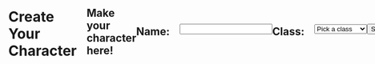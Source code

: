 ```yaml
---
permalink: /charactercreation
---
```

<head>
    <style>
        .candle {
            max-width: 100%;
        }
        .charactercreation {
            display: flex;
            align-items: center;
        }
        .bigtitle {
            flex: 1;
            margin-right: 20px;
        }
        .mediumtitle {
            flex: 1;
            margin-right: 20px;
        }
        .smalltitle {
            flex: 1;
            margin-right: 20px;
        }
        #table {
            display: none;
        }
    </style>
</head>
<body class="charactercreation">
    <!-- Failure Screen -->
    <h1 class="bigtitle">Create Your Character</h1>
    <h2 class="middletitle">Make your character here!</h2>
    <!-- Section 1: Name and class drop down selection -->
    <h2 class="smalltitle">Name:</h2>
    <input type="text" name="name" id="name" required><br>
    <h2 class="smalltitle">Class:</h2>
    <select id="class" name="class" onchange="showinfo()">
        <option value="">Pick a class</option>
        <option value="Knight">Knight</option>
        <option value="Mage">Mage</option>
        <option value="Rogue">Rogue</option>
        <option value="Shield Bearer">Shield Bearer</option>
        <option value="Grand Wizard">Grand Wizard</option>
    </select>
    <!-- Display data and image -->
    <div id="classInfo">
        <h3 id="class-description" class="class-details"></h3>
        <div id="table" class="class-details">
            <table>
                <thead>
                <tr>
                    <th>Class</th>
                    <th>Health</th>
                    <th>Attack</th>
                    <th>Range</th>
                    <th>Movement</th>
                </tr>
                </thead>
                <tbody id="result">
                <!-- Generated data goes here -->
                </tbody>
            </table>
        </div>
    </div>
    <!-- Submit button -->
    <br>
    <button class="buttons" onclick="submitinfo()">Submit</button>
    <img class="candle" src="https://i.postimg.cc/wj2FYHpM/candle-removebg-preview.png">
    <!-- <script type="module">
        import uri from '{{site.baseurl}}/assets/js/api/config.js';
        var uri = uri
        console.log("HI" + uri)
        // import('{{site.baseurl}}/assets/js/api/config.js')
        //     .then(module => {
        //         window.uri = module.uri;
        //     })
        //     .catch(error => console.error('Error importing config module:', error));
    </script> -->
    <script>
        var uri;
            if (location.hostname === "localhost") {
                    uri = "http://localhost:8086";
            } else if (location.hostname === "127.0.0.1") {
                    uri = "http://127.0.0.1:8086";
            } else {
                    uri = "https://wrong.nighthawkcodingsociety.com";
            }
        console.log("BYE" + uri)
        const class_descriptions = {
            Knight: "You've selected the Knight class! Strong, loyal, and determined, this class features a balance between offense and defense.",
            Mage: "You've selected the Mage class! Intelligent and calm, this class features the ability to attack any space on the map at the cost of a lower health.",
            Rogue: "You've selected the Rogue class! Cunning and quick, this class features the ability to move multiple spaces at the cost of a lower health.",
            "Shield Bearer": "You've selected the Shield Bearer class! Sturdy and unwavering, this class features extra health.",
            "Grand Wizard": "You've selected the Grand Wizard class! This class is omnipotent, essentially unable to be beaten. Use this class for testing."
        }
        // Show info and fetch data to show it too
        function showinfo() {
            var selectedclass = document.getElementById("class").value;
            // var infodiv = document.getElementById("classInfo");
            // Hide all info divs initially
            // var allinfodivs = document.querySelectorAll(".class-details");
            // allinfodivs.forEach(function(div) {
            //     div.style.display = "none";
            // });
            // // Show the selected info div
            // var selectedinfodiv = document.getElementById(selectedclass + "-details");
            // if (selectedinfodiv) {
            //     selectedinfodiv.style.display = "block";
            // }
            var table = document.getElementById("table");
            if (table) {
                table.style.display = "block";
            }
            // Fetch stuff
            const url = uri + "/api/classes/";
            // const url = "http://127.0.0.1:8086/api/classes/";
            const options = {
                method: 'GET', // *GET, POST, PUT, DELETE, etc.
                mode: 'cors', // no-cors, *cors, same-origin
                cache: 'default', // *default, no-cache, reload, force-cache, only-if-cached
                credentials: 'include', // include, same-origin, omit
                headers: {
                    'Content-Type': 'application/json',
                },
            };
            const resultContainer = document.getElementById("result");
            fetch(url, options)
                // response is a RESTful "promise" on any successful fetch
                .then(response => {
                // check for response errors and display
                if (response.status !== 200) {
                    const errorMsg = 'Database response error: ' + response.status;
                    console.log(errorMsg);
                    const tr = document.createElement("tr");
                    const td = document.createElement("td");
                    td.innerHTML = errorMsg;
                    tr.appendChild(td);
                    resultContainer.appendChild(tr);
                    return;
                }
                // valid response will contain JSON data
                response.json().then(data => {
                    console.log(data);
                    const just_current_class = data.filter(obj => obj.classname === selectedclass);
                    console.log(just_current_class);
                    console.log(selectedclass);
                    for (const row of just_current_class) {
                        // tr and td build out for each row
                        const tr = document.createElement("tr");
                        const classname = document.createElement("td");
                        const health = document.createElement("td");
                        const attack = document.createElement("td");
                        const range = document.createElement("td");
                        const movement = document.createElement("td");
                        // data is specific to the API
                        classname.innerHTML = row.classname; 
                        health.innerHTML = row.health; 
                        attack.innerHTML = row.attack;
                        range.innerHTML = row.range;
                        movement.innerHTML = row.movement;
                        // this builds td's into tr
                        tr.appendChild(classname);
                        tr.appendChild(health);
                        tr.appendChild(attack);
                        tr.appendChild(range);
                        tr.appendChild(movement);
                        // Remove the old rows
                        resultContainer.innerHTML = '';
                        // Append the row to table
                        resultContainer.appendChild(tr);
                        // if (range.innerHTML = true) {
                        //     range.innerHTML = 1
                        // }
                        // else {
                        //     range.innerHTML = 0
                        // }
                        // if (movement.innerHTML = true) {
                        //     movement.innerHTML = 1
                        // }
                        // else {
                        //     movement.innerHTML = 0
                        // }
                    }
                })
                // Show the description
                const classDetailContainer = document.getElementById("class-description");
                classDetailContainer.innerHTML = class_descriptions[selectedclass];
            })
            // Catch fetch errors
            .catch(err => {
                console.error(err);
                const tr = document.createElement("tr");
                const td = document.createElement("td");
                td.innerHTML = err + ": " + url;
                tr.appendChild(td);
                resultContainer.appendChild(tr);
            });
        };
        function submitinfo() {
            const url = uri + "/api/currentchar/";
            // const url = "http://127.0.0.1:8086/api/currentchar/";
            // get class information from table (which should be updated with the get request)
            var table = document.getElementById("result");
            var row = table.getElementsByTagName("tr");
            var cells = row[0].getElementsByTagName("td");
            const body = {
                name: document.getElementById("name").value,
                classname: cells[0].innerText,
                health: cells[1].innerText,
                attack: cells[2].innerText,
                range: cells[3].innerText,
                movement: cells[4].innerText
            };
            const AuthOptions = {
                mode: 'cors', // no-cors, *cors, same-origin
                credentials: 'include', // include, same-origin, omit
                headers: {
                    'Content-Type': 'application/json',
                },
                method: 'PUT', // Override the method property
                cache: 'no-cache', // Set the cache property
                body: JSON.stringify(body)
            };
            // fetch the API
            fetch(url, AuthOptions)
            // response is a RESTful "promise" on any successful fetch
            .then(response => {
                // check for response errors and display
                if (response.status !== 200) {
                    // window.location.href = "{{site.baseurl}}/authorizationfail"; *update with link for error
                    return;
                }
                // valid response will contain JSON data
                response.json().then(data => {
                    window.location.href='{{site.baseurl}}/gamescreen'
                })
            })
            // catch fetch errors (ie ACCESS to server blocked)
            .catch(err => {
            console.log(err)
            });
        }
        window.submitinfo = submitinfo;
    </script>
</body>